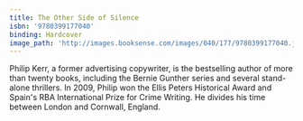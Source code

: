 ```yaml
---
title: The Other Side of Silence
isbn: '9780399177040'
binding: Hardcover
image_path: 'http://images.booksense.com/images/040/177/9780399177040.jpg'
---
```



Philip Kerr, a former advertising copywriter, is the bestselling author of more than twenty books, including the Bernie Gunther series and several stand-alone thrillers. In 2009, Philip won the Ellis Peters Historical Award and Spain's RBA International Prize for Crime Writing. He divides his time between London and Cornwall, England.